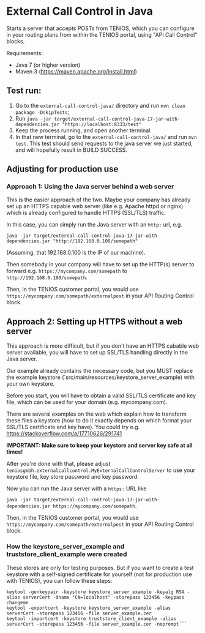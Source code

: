 # External Call Control in Java

Starts a server that accepts POSTs from TENIOS, which you can configure in your routing plans from within the TENIOS portal, using
"API Call Control" blocks.

Requirements:
- Java 7 (or higher version)
- Maven 3 (https://maven.apache.org/install.html)

## Test run:

1. Go to the `external-call-control-java/` directory and run `mvn clean package -DskipTests`;
2. Run `java -jar target/external-call-control-java-17-jar-with-dependencies.jar "https://localhost:8333/test"`
3. Keep the process running, and open another terminal
4. In that new terminal, go to the `external-call-control-java/` and run `mvn test`.
   This test should send requests to the java server we just started, and will hopefully result in BUILD SUCCESS.

## Adjusting for production use

### Approach 1: Using the Java server behind a web server

This is the easier approach of the two. Maybe your company has already set up an HTTPS capable web server (like e.g. Apache httpd or nginx)
which is already configured to handle HTTPS (SSL/TLS) traffic.

In this case, you can simply run the Java server with an `http:` url, e.g.

`java -jar target/external-call-control-java-17-jar-with-dependencies.jar "http://192.168.0.100/somepath"`

(Assuming, that 192.168.0.100 is the IP of our machine).

Then somebody in your company will have to set up the HTTP(s) server to forward e.g. `https://mycompany.com/somepath` to `http://192.168.0.100/somepath`.

Then, in the TENIOS customer portal, you would use `https://mycompany.com/somepath/externalpost` in your API Routing Control block.


## Approach 2: Setting up HTTPS without a web server

This approach is more difficult, but if you don't have an HTTPS cabable web server available, you will have to set up SSL/TLS handling directly in the Java server.

Our example already contains the necessary code, but you MUST replace the example keystore (`src/main/resources/keystore_server_example) with your own keystore.

Before you start, you will have to obtain a valid SSL/TLS certificate and key file, which can be used for your domain (e.g. mycompany.com).

There are several examples on the web which explain how to transform these files a keystore (how to do it exactly depends on which format your SSL/TLS certificate and key have).
You could try e.g. https://stackoverflow.com/a/17710626/291741

**IMPORTANT: Make sure to keep your keystore and server key safe at all times!**

After you're done with that, please adjust `teniosgmbh.externalcallcontrol.MyExternalCallControlServer` to use your keystore file, key store password and key password.

Now you can run the Java server with a `https:` URL like

`java -jar target/external-call-control-java-17-jar-with-dependencies.jar https://mycompany.com/somepath`.

Then, in the TENIOS customer portal, you would use `https://mycompany.com/somepath/externalpost` in your API Routing Control block.


### How the keystore_server_example and truststore_client_example were created

These stores are only for testing purposes. But if you want to create a test keystore with a self-signed certificate for yourself (not for production use with TENIOS), you can follow these steps:

````
keytool -genkeypair -keystore keystore_server_example -keyalg RSA -alias serverCert -dname "CN=localhost" -storepass 123456 -keypass changeme
keytool -exportcert -keystore keystore_server_example -alias serverCert -storepass 123456 -file server_example.cer
keytool -importcert -keystore truststore_client_example -alias serverCert -storepass 123456 -file server_example.cer -noprompt```